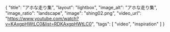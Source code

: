 {
  "title": "アホな走り集",
  "layout": "lightbox",
  "image_alt": "アホな走り集",
  "image_ratio": "landscape",
  "image": "shing02.png",
  "video_url": "https://www.youtube.com/watch?v=KAxgpHWtLC0&list=RDKAxgpHWtLC0",
  "tags": [
    "video",
    "inspiration"
  ]
}


